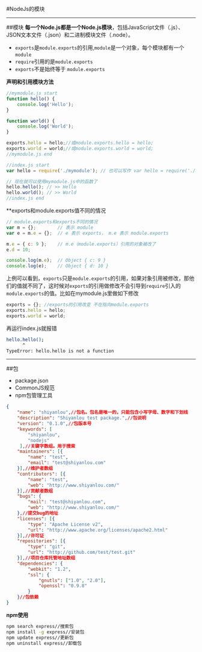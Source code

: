 #NodeJs的模块

---
##模块
**每一个Node.js都是一个Node.js模块**，包括JavaScript文件（.js）、JSON文本文件（.json）和二进制模块文件（.node）。

- `exports`是`module.exports`的引用,`module`是一个对象，每个模块都有一个`module`
- `require`引用的是`module.exports`
- `exports`不是始终等于 `module.exports`

**声明和引用模块方法**

```JavaScript
//mymodule.js start
function hello() {
    console.log('Hello');
}

function world() {
    console.log('World');
}

exports.hello = hello;//或module.exports.hello = hello;
exports.world = world;//或module.exports.world = world;
//mymodule.js end

//index.js start
var hello = require('./mymodule'); // 也可以写作 var hello = require('./mymodule.js');

// 现在就可以使用mymodule.js中的函数了
hello.hello(); // >> Hello
hello.world(); // >> World
//index.js end
```

**exports和module.exports值不同的情况

```JavaScript
// module.exports和exports不同的情况
var m = {};        // 表示 module
var e = m.e = {};  // e 表示 exports， m.e 表示 module.exports

m.e = { c: 9 };    // m.e（module.exports）引用的对象被改了
e.d = 10;

console.log(m.e);  // Object { c: 9 }
console.log(e);    // Object { d: 10 }
```

上例可以看到，`exports`只是`module.exports`的引用，如果对象引用被修改，那他们的值就不同了，这时候对`exports`的引用做修改不会引导到`require`引入的`module.exports`的值。比如在mymodule.js里做如下修改

```JavaScript
exports = {}; //exports的引用改变 不在指向module.exports
exports.hello = hello;
exports.world = world;
```

再运行index.js就报错

```bash
hello.hello();
      ^
TypeError: hello.hello is not a function
```
***
##包

- package.json
- CommonJS规范
- npm包管理工具

```json
{
    "name": "shiyanlou",//包名。包名是唯一的，只能包含小写字母、数字和下划线
    "description": "Shiyanlou test package.",//包说明
    "version": "0.1.0",//包版本号
    "keywords": [
        "shiyanlou",
        "nodejs"
     ],//关键字数组。用于搜索
    "maintainers": [{
        "name": "test",
        "email": "test@shiyanlou.com"
    }],//维护者数组
    "contributors": [{
        "name": "test",
        "web": "http://www.shiyanlou.com/"
    }],//贡献者数组
    "bugs": {
        "mail": "test@shiyanlou.com",
        "web": "http://www.shiyanlou.com/"
    },//提交bug的地址
    "licenses": [{
        "type": "Apache License v2",
        "url": "http://www.apache.org/licenses/apache2.html"
    }],//许可证
    "repositories": [{
        "type": "git",
        "url": "http://github.com/test/test.git"
    }],//项目仓库托管地址数组
    "dependencies": { 
        "webkit": "1.2",
        "ssl": { 
            "gnutls": ["1.0", "2.0"],
            "openssl": "0.9.8"
        }
    }//包依赖
}
```
**npm使用**
```bash
npm search express//搜索包
npm install -g express//安装包
npm update express//更新包
npm uninstall express//卸载包
```

